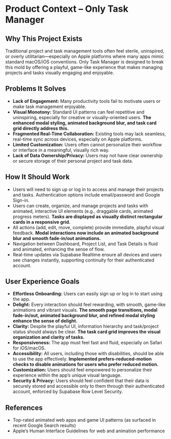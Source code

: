 # Product Context – Only Task Manager

## Why This Project Exists

Traditional project and task management tools often feel sterile, uninspired, or overly utilitarian—especially on Apple platforms where many apps mimic standard macOS/iOS conventions. Only Task Manager is designed to break this mold by offering a playful, game-like experience that makes managing projects and tasks visually engaging and enjoyable.

## Problems It Solves

- **Lack of Engagement:** Many productivity tools fail to motivate users or make task management enjoyable.
- **Visual Monotony:** Standard UI patterns can feel repetitive and uninspiring, especially for creative or visually-oriented users. **The enhanced modal styling, animated background blur, and task card grid directly address this.**
- **Fragmented Real-Time Collaboration:** Existing tools may lack seamless, real-time sync across devices, especially on Apple platforms.
- **Limited Customization:** Users often cannot personalize their workflow or interface in a meaningful, visually rich way.
- **Lack of Data Ownership/Privacy:** Users may not have clear ownership or secure storage of their personal project and task data.

## How It Should Work

- Users will need to sign up or log in to access and manage their projects and tasks. Authentication options include email/password and Google Sign-in.
- Users can create, organize, and manage projects and tasks with animated, interactive UI elements (e.g., draggable cards, animated progress meters). **Tasks are displayed as visually distinct rectangular cards in a responsive grid.**
- All actions (add, edit, move, complete) provide immediate, playful visual feedback. **Modal interactions now include an animated background blur and smooth fade-in/out animations.**
- Navigation between Dashboard, Project List, and Task Details is fluid and animated, enhancing the sense of flow.
- Real-time updates via Supabase Realtime ensure all devices and users see changes instantly, supporting continuity for their authenticated account.

## User Experience Goals

- **Effortless Onboarding:** Users can easily sign up or log in to start using the app.
- **Delight:** Every interaction should feel rewarding, with smooth, game-like animations and vibrant visuals. **The smooth page transitions, modal fade-in/out, animated background blur, and refined modal styling enhance the sense of delight.**
- **Clarity:** Despite the playful UI, information hierarchy and task/project status should always be clear. **The task card grid improves the visual organization and clarity of tasks.**
- **Responsiveness:** The app must feel fast and fluid, especially on Safari for iOS/macOS.
- **Accessibility:** All users, including those with disabilities, should be able to use the app effectively. **Implemented prefers-reduced-motion checks to disable animations for users who prefer reduced motion.**
- **Customization:** Users should feel empowered to personalize their experience within the app’s unique visual language.
- **Security & Privacy:** Users should feel confident that their data is securely stored and accessible only to them through their authenticated account, enforced by Supabase Row Level Security.

## References

- Top-rated animated web apps and game UI patterns (as surfaced in recent Google Search results)
- Apple’s Human Interface Guidelines for web and animation performance
